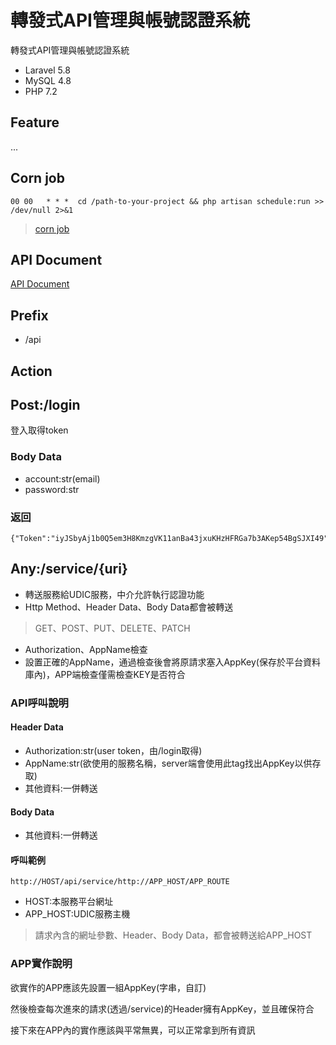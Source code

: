 # 轉發式API管理與帳號認證系統
轉發式API管理與帳號認證系統
- Laravel 5.8
- MySQL 4.8
- PHP 7.2
## Feature
...

## Corn job
`00 00   * * *  cd /path-to-your-project && php artisan schedule:run >> /dev/null 2>&1`
> [corn job](https://jqnets.com/blog/ubuntu-%E6%8E%92%E7%A8%8B%E8%A8%AD%E5%AE%9A-%EF%BC%9Acrontab-%E6%8E%92%E7%A8%8B%E4%BD%BF%E7%94%A8%E6%95%99%E5%AD%B8/)

## API Document
[API Document](https://documenter.getpostman.com/view/981584/SWTG6bHK?version=latest)

## Prefix
- /api
## Action
## Post:/login
登入取得token
### Body Data
- account:str(email)
- password:str
### 返回
```
{"Token":"iyJSbyAj1b0Q5em3H8KmzgVK11anBa43jxuKHzHFRGa7b3AKep54BgSJXI49"}
```

## Any:/service/{uri}
- 轉送服務給UDIC服務，中介允許執行認證功能
- Http Method、Header Data、Body Data都會被轉送
> GET、POST、PUT、DELETE、PATCH
- Authorization、AppName檢查
- 設置正確的AppName，通過檢查後會將原請求塞入AppKey(保存於平台資料庫內)，APP端檢查僅需檢查KEY是否符合
### API呼叫說明
#### Header Data
- Authorization:str(user token，由/login取得)
- AppName:str(欲使用的服務名稱，server端會使用此tag找出AppKey以供存取)
- 其他資料:一併轉送

#### Body Data
- 其他資料:一併轉送

#### 呼叫範例
```
http://HOST/api/service/http://APP_HOST/APP_ROUTE
```
- HOST:本服務平台網址
- APP_HOST:UDIC服務主機
> 請求內含的網址參數、Header、Body Data，都會被轉送給APP_HOST

### APP實作說明
欲實作的APP應該先設置一組AppKey(字串，自訂)

然後檢查每次進來的請求(透過/service)的Header擁有AppKey，並且確保符合

接下來在APP內的實作應該與平常無異，可以正常拿到所有資訊